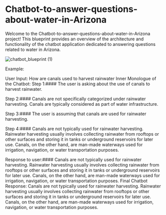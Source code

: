 # Chatbot-to-answer-questions-about-water-in-Arizona
Welcome to the Chatbot-to-answer-questions-about-water-in-Arizona project! This blueprint provides an overview of the architecture and functionality of the chatbot application dedicated to answering questions related to water in Arizona.

![chatbot_blueprint (1)](https://github.com/rajanbriana24/Chatbot-to-answer-questions-about-water-in-Arizona/assets/61128499/b298fb83-b4c1-4c6c-95f0-0e519d702c02)

Example:

User Input: How are canals used to harvest rainwater
Inner Monologue of the Chatbot: 
Step 1:#### The user is asking about the use of canals to harvest rainwater.

Step 2:#### Canals are not specifically categorized under rainwater harvesting. Canals are typically considered as part of water infrastructure.

Step 3:#### The user is assuming that canals are used for rainwater harvesting.

Step 4:#### Canals are not typically used for rainwater harvesting. Rainwater harvesting usually involves collecting rainwater from rooftops or other surfaces and storing it in tanks or underground reservoirs for later use. Canals, on the other hand, are man-made waterways used for irrigation, navigation, or water transportation purposes.

Response to user:#### Canals are not typically used for rainwater harvesting. Rainwater harvesting usually involves collecting rainwater from rooftops or other surfaces and storing it in tanks or underground reservoirs for later use. Canals, on the other hand, are man-made waterways used for irrigation, navigation, or water transportation purposes. 
Final Chatbot Response: Canals are not typically used for rainwater harvesting. Rainwater harvesting usually involves collecting rainwater from rooftops or other surfaces and storing it in tanks or underground reservoirs for later use. Canals, on the other hand, are man-made waterways used for irrigation, navigation, or water transportation purposes.
